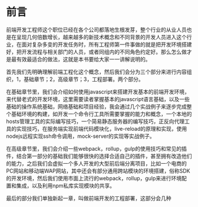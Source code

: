 # 前言

前端开发工程师这个职位已经在各个公司都落地生根发芽，整个行业的从业人员也是在呈现几何倍数增长，越来越多的新技术概念和不同背景的开发人员进入这个行业，在面对复杂多变的开发任务时，所有工程师第一件事做的就是把开发环境搭建好，把开发流程与相关部门的人员，或者同组内的不同角色约定好。那么怎么做才是最有效最适合的做法，这就是本书要给大家一一讲解说明的。

首先我们先明确理解前端工程化这个概念，然后我们会分为三个部分来进行内容组织，1，基础章节；2，高级章节；3，工程部署。两个部分。

在基础章节里，我们会介绍如何使用javascript来搭建开发基本的前端开发环境，来代替老式的开发环境，这里需要读者掌握基本的javascript语言基础，以及一些基础的操作系统基础，网络基础和项目经验，我会通过几个实战例子来逐步完成整个基础环境的构建，如开发一个命令行工具所需要掌握的能力和概念，一个本地的hosts管理工具的实际编写技巧，一个简易静态服务器的编写技巧，正反向代理工具的实现技巧，在服务端实现前端代码模块化，live-reload的原理和实现，使用nodejs远程实现ssh命令调用，mock-server的实现等实战例子。

在高级章节里，我们会介绍一些webpack，rollup，gulp的使用技巧和常见的插件，结合第一部分的基础我们能够很快的选择合适自己的插件，甚至拥有改造他们的能力，之后我们会虚拟一个多人开发的大型前后端分离项目，比如一个电商的PC网站和移动端WAP网站，其中还会有部分通用跨站模块的环境搭建，俗称SDK的开发环境，然后我们使用市面上流行的webpack，rollup，gulp来进行环境配置和集成，以及利用npm私库实现模块的共享。

最后的部分我们单独新起一章，叫做前端开发的工程部署，这部分会几种





